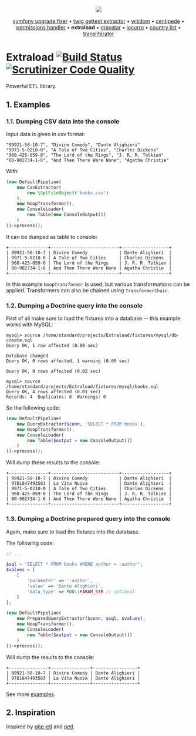 <h3 align="center">
    <a href="https://github.com/umpirsky">
        <img src="https://farm2.staticflickr.com/1709/25098526884_ae4d50465f_o_d.png" />
    </a>
</h3>
<p align="center">
  <a href="https://github.com/umpirsky/Symfony-Upgrade-Fixer">symfony upgrade fixer</a> &bull;
  <a href="https://github.com/umpirsky/Twig-Gettext-Extractor">twig gettext extractor</a> &bull;
  <a href="https://github.com/umpirsky/wisdom">wisdom</a> &bull;
  <a href="https://github.com/umpirsky/centipede">centipede</a> &bull;
  <a href="https://github.com/umpirsky/PermissionsHandler">permissions handler</a> &bull;
  <b>extraload</b> &bull;
  <a href="https://github.com/umpirsky/Gravatar">gravatar</a> &bull;
  <a href="https://github.com/umpirsky/locurro">locurro</a> &bull;
  <a href="https://github.com/umpirsky/country-list">country list</a> &bull;
  <a href="https://github.com/umpirsky/Transliterator">transliterator</a>
</p>

# Extraload [![Build Status](https://travis-ci.org/umpirsky/Extraload.svg?branch=master)](https://travis-ci.org/umpirsky/Extraload) [![Scrutinizer Code Quality](https://scrutinizer-ci.com/g/umpirsky/Extraload/badges/quality-score.png?b=master)](https://scrutinizer-ci.com/g/umpirsky/Extraload/?branch=master)

Powerful ETL library.


## 1. Examples

### 1.1. Dumping CSV data into the console

Input data is given in csv format:
```csv
"99921-58-10-7", "Divine Comedy", "Dante Alighieri"
"9971-5-0210-0", "A Tale of Two Cities", "Charles Dickens"
"960-425-059-0", "The Lord of the Rings", "J. R. R. Tolkien"
"80-902734-1-6", "And Then There Were None", "Agatha Christie"
```
With:
```php
(new DefaultPipeline(
    new CsvExtractor(
        new \SplFileObject('books.csv')
    ),
    new NoopTransformer(),
    new ConsoleLoader(
        new Table(new ConsoleOutput())
    )
))->process();
```
It can be dumped as table to console:
```
+---------------+--------------------------+------------------+
| 99921-58-10-7 | Divine Comedy            | Dante Alighieri  |
| 9971-5-0210-0 | A Tale of Two Cities     | Charles Dickens  |
| 960-425-059-0 | The Lord of the Rings    | J. R. R. Tolkien |
| 80-902734-1-6 | And Then There Were None | Agatha Christie  |
+---------------+--------------------------+------------------+
```
In this example `NoopTransformer` is used, but various transformations can be applied. Transformers can also be chained using `TransformerChain`.

### 1.2. Dumping a Doctrine query into the console

First of all make sure to load the fixtures into a database -- this example works with MySQL:

    mysql> source /home/standard/projects/Extraload/fixtures/mysql/db-create.sql
    Query OK, 1 row affected (0.00 sec)

    Database changed
    Query OK, 0 rows affected, 1 warning (0.00 sec)

    Query OK, 0 rows affected (0.02 sec)

    mysql> source /home/standard/projects/Extraload/fixtures/mysql/books.sql
    Query OK, 4 rows affected (0.01 sec)
    Records: 4  Duplicates: 0  Warnings: 0

So the following code:

```php
(new DefaultPipeline(
    new QueryExtractor($conn, 'SELECT * FROM books'),
    new NoopTransformer(),
    new ConsoleLoader(
        new Table($output = new ConsoleOutput())
    )
))->process();
```

Will dump these results to the console:

    +---------------+--------------------------+------------------+
    | 99921-58-10-7 | Divine Comedy            | Dante Alighieri  |
    | 9781847493583 | La Vita Nuova            | Dante Alighieri  |
    | 9971-5-0210-0 | A Tale of Two Cities     | Charles Dickens  |
    | 960-425-059-0 | The Lord of the Rings    | J. R. R. Tolkien |
    | 80-902734-1-6 | And Then There Were None | Agatha Christie  |
    +---------------+--------------------------+------------------+

### 1.3. Dumping a Doctrine prepared query into the console

Again, make sure to load the fixtures into the database.

The following code:

```php
// ...

$sql = "SELECT * FROM books WHERE author = :author";
$values = [
    [
        'parameter' => ':author',
        'value' => 'Dante Alighieri',
        'data_type' => PDO::PARAM_STR // optional
    ]
];

(new DefaultPipeline(
    new PreparedQueryExtractor($conn, $sql, $values),
    new NoopTransformer(),
    new ConsoleLoader(
        new Table($output = new ConsoleOutput())
    )
))->process();
```

Will dump the results to the console:

    +---------------+---------------+-----------------+
    | 99921-58-10-7 | Divine Comedy | Dante Alighieri |
    | 9781847493583 | La Vita Nuova | Dante Alighieri |
    +---------------+---------------+-----------------+

See more [examples](https://github.com/umpirsky/Extraload/tree/master/examples).

## 2. Inspiration

Inspired by [php-etl](https://github.com/docteurklein/php-etl) and [petl](https://github.com/alimanfoo/petl).
